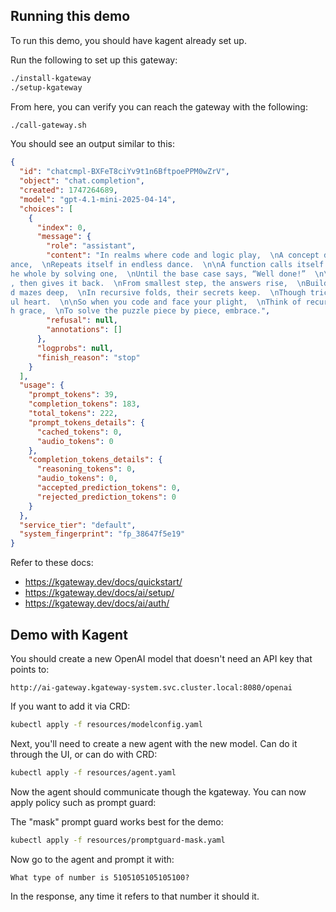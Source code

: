 ## Running this demo

To run this demo, you should have kagent already set up.

Run the following to set up this gateway:

```bash
./install-kgateway
./setup-kgateway
```

From here, you can verify you can reach the gateway with the following:

```bash
./call-gateway.sh
```

You should see an output similar to this:

```json
{                                                                                                                             
  "id": "chatcmpl-BXFeT8ciYv9t1n6BftpoePPM0wZrV",                                                                             
  "object": "chat.completion",                                                                                                
  "created": 1747264689,                                                                                                      
  "model": "gpt-4.1-mini-2025-04-14",                                                                                         
  "choices": [                                                                                                                
    {                                                                                                                         
      "index": 0,                                                                                                             
      "message": {                                                                                                            
        "role": "assistant",                                                                                                  
        "content": "In realms where code and logic play,  \nA concept dwells to save the day—  \nRecursion, like a mirror’s gl
ance,  \nRepeats itself in endless dance.  \n\nA function calls itself anew,  \nTo break a task in parts most true.  \nSolve t
he whole by solving one,  \nUntil the base case says, “Well done!”  \n\nLike nesting dolls within a stack,  \nEach layer waits
, then gives it back.  \nFrom smallest step, the answers rise,  \nBuilding truths before your eyes.  \n\nFactorials, trees, an
d mazes deep,  \nIn recursive folds, their secrets keep.  \nThough tricky seeming at the start,  \nIt’s just a loop with mindf
ul heart.  \n\nSo when you code and face your plight,  \nThink of recursion’s gentle light—  \nA path that winds and bends wit
h grace,  \nTo solve the puzzle piece by piece, embrace.",                                                                    
        "refusal": null,                                                                                                      
        "annotations": []     
      },                                                       
      "logprobs": null,                                                                                                       
      "finish_reason": "stop"                                  
    }                                                          
  ],                                                                                                                          
  "usage": {
    "prompt_tokens": 39,    
    "completion_tokens": 183,                                  
    "total_tokens": 222,                                                                                                      
    "prompt_tokens_details": {
      "cached_tokens": 0,
      "audio_tokens": 0                                                                                                       
    },      
    "completion_tokens_details": {                             
      "reasoning_tokens": 0,                                   
      "audio_tokens": 0,
      "accepted_prediction_tokens": 0,                         
      "rejected_prediction_tokens": 0                          
    }                       
  },                        
  "service_tier": "default",                                   
  "system_fingerprint": "fp_38647f5e19"                        
} 
```

Refer to these docs:
* https://kgateway.dev/docs/quickstart/
* https://kgateway.dev/docs/ai/setup/
* https://kgateway.dev/docs/ai/auth/


## Demo with Kagent

You should create a new OpenAI model that doesn't need an API key that points to:

```text
http://ai-gateway.kgateway-system.svc.cluster.local:8080/openai
```

If you want to add it via CRD:

```bash
kubectl apply -f resources/modelconfig.yaml
```

Next, you'll need to create a new agent with the new model. Can do it through the UI, or can do with CRD:

```bash
kubectl apply -f resources/agent.yaml
```

Now the agent should communicate though the kgateway. You can now apply policy such as prompt guard:

The "mask" prompt guard works best for the demo:

```bash
kubectl apply -f resources/promptguard-mask.yaml
```

Now go to the agent and prompt it with:

```text
What type of number is 5105105105105100?
```

In the response, any time it refers to that number it should <MASK> it.
